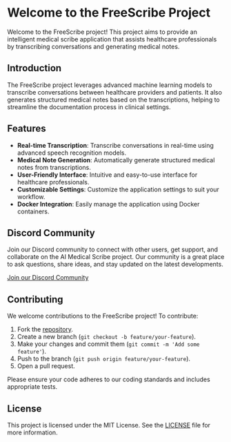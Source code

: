 # Welcome to the FreeScribe Project

Welcome to the FreeScribe project! This project aims to provide an intelligent medical scribe application that assists healthcare professionals by transcribing conversations and generating medical notes.

## Introduction

The FreeScribe project leverages advanced machine learning models to transcribe conversations between healthcare providers and patients. It also generates structured medical notes based on the transcriptions, helping to streamline the documentation process in clinical settings.

## Features

- **Real-time Transcription**: Transcribe conversations in real-time using advanced speech recognition models.
- **Medical Note Generation**: Automatically generate structured medical notes from transcriptions.
- **User-Friendly Interface**: Intuitive and easy-to-use interface for healthcare professionals.
- **Customizable Settings**: Customize the application settings to suit your workflow.
- **Docker Integration**: Easily manage the application using Docker containers.

## Discord Community

Join our Discord community to connect with other users, get support, and collaborate on the AI Medical Scribe project. Our community is a great place to ask questions, share ideas, and stay updated on the latest developments.

[Join our Discord Community](https://discord.gg/6DnPENSn)

## Contributing

We welcome contributions to the FreeScribe project! To contribute:

1. Fork the [repository](https://github.com/ClinicianFOCUS/FreeScribe).
2. Create a new branch (`git checkout -b feature/your-feature`).
3. Make your changes and commit them (`git commit -m 'Add some feature'`).
4. Push to the branch (`git push origin feature/your-feature`).
5. Open a pull request.

Please ensure your code adheres to our coding standards and includes appropriate tests.

## License

This project is licensed under the MIT License. See the [LICENSE](https://github.com/ClinicianFOCUS/FreeScribe/blob/main/LICENSE.txt) file for more information.
